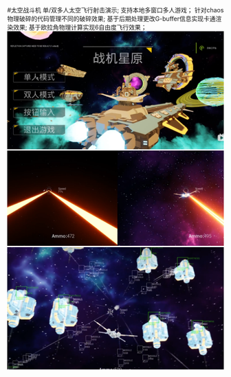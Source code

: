 #太空战斗机
单/双多人太空飞行射击演示;
支持本地多窗口多人游戏；
针对chaos物理破碎的代码管理不同的破碎效果;
基于后期处理更改G-buffer信息实现卡通渲染效果;
基于欧拉角物理计算实现6自由度飞行效果；
![image](https://github.com/fakersno/SpaceFighter/blob/main/Image/p0.png)
![image](https://github.com/fakersno/SpaceFighter/blob/main/Image/p1.png)
![image](https://github.com/fakersno/SpaceFighter/blob/main/Image/p2.png)
